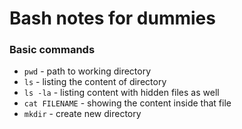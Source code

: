 # Bash notes for dummies

### Basic commands
* `pwd` - path to working directory
* `ls` - listing the content of directory
* `ls -la` - listing content with hidden files as well
* `cat FILENAME` - showing the content inside that file
* `mkdir` - create new directory
